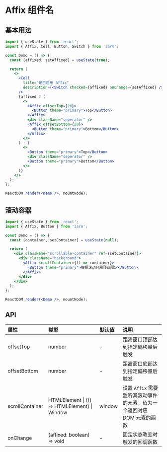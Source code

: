 # Affix 组件名

## 基本用法

```jsx
import { useState } from 'react';
import { Affix, Cell, Button, Switch } from 'zarm';

const Demo = () => {
  const [affixed, setAffixed] = useState(true);

  return (
    <>
      <Cell
        title="是否启用 Affix"
        description={<Switch checked={affixed} onChange={setAffixed} />}
      />
      {affixed ? (
        <>
          <Affix offsetTop={20}>
            <Button theme="primary">Top</Button>
          </Affix>
          <div className="seperator" />
          <Affix offsetBottom={20}>
            <Button theme="primary">Bottom</Button>
          </Affix>
        </>
      ) : (
        <>
          <Button theme="primary">Top</Button>
          <div className="seperator" />
          <Button theme="primary">Bottom</Button>
        </>
      )}
    </>
  );
};

ReactDOM.render(<Demo />, mountNode);
```

## 滚动容器

```jsx
import { useState } from 'react';
import { Affix, Button } from 'zarm';

const Demo = () => {
  const [container, setContainer] = useState(null);

  return (
    <div className="scrollable-container" ref={setContainer}>
      <div className="background">
        <Affix scrollContainer={() => container}>
          <Button theme="primary">根据滚动容器顶部固定</Button>
        </Affix>
      </div>
    </div>
  );
};

ReactDOM.render(<Demo />, mountNode);
```

## API

| 属性            | 类型                                         | 默认值 | 说明                                                                   |
| :-------------- | :------------------------------------------- | :----- | :--------------------------------------------------------------------- |
| offsetTop       | number                                       | -      | 距离窗口顶部达到指定偏移量后触发                                       |
| offsetBottom    | number                                       | -      | 距离窗口底部达到指定偏移量后触发                                       |
| scrollContainer | HTMLElement \| (() => HTMLElement) \| Window | window | 设置 `Affix` 需要监听其滚动事件的元素，值为一个返回对应 DOM 元素的函数 |
| onChange        | (affixed: boolean) => void                   | -      | 固定状态改变时触发的回调函数                                           |
